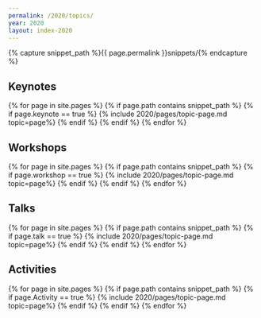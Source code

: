 ```yaml
---
permalink: /2020/topics/
year: 2020
layout: index-2020
---
```


{% capture snippet_path %}{{ page.permalink }}snippets/{% endcapture %}

<div class="container" id="topics">
  <section class="main-content text-center" id="topic-keynotes">

  <!-- <h2>High-Level Schedule</h2><img src="/images/2020/CondencedSchedule.png"> -->

  <!--<h2 class="b-page-title">More topics to be announced...</h2>-->
   <h2>Keynotes</h2> 

  {% for page in site.pages %}
  {% if page.path contains snippet_path %}
  {% if page.keynote == true %}
  {% include 2020/pages/topic-page.md  topic=page%}
  {% endif %}
  {% endif %}
  {% endfor %}

  </section>

  <section class="main-content text-center" id="topic-workshops">
   <h2>Workshops</h2> 

  {% for page in site.pages %}
  {% if page.path contains snippet_path %}
  {% if page.workshop == true %}
  {% include 2020/pages/topic-page.md  topic=page%}
  {% endif %}
  {% endif %}
  {% endfor %}

  </section>

  <section class="main-content text-center" id="topic-talks">
  <h2>Talks</h2>

  {% for page in site.pages %}
  {% if page.path contains snippet_path %}
  {% if page.talk == true %}
  {% include 2020/pages/topic-page.md  topic=page%}
  {% endif %}
  {% endif %}
  {% endfor %}

  <!--</section>-->

  <section class="main-content text-center" id="topic-talks">
  <h2>Activities</h2>

  {% for page in site.pages %}
  {% if page.path contains snippet_path %}
  {% if page.Activity == true %}
  {% include 2020/pages/topic-page.md  topic=page%}
  {% endif %}
  {% endif %}
  {% endfor %}
   </section>
<!-- </div> -->
